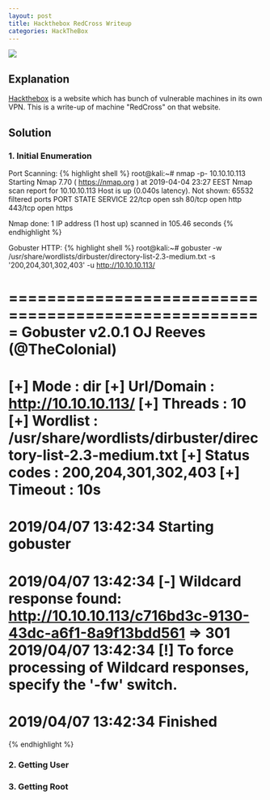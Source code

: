 ```yaml
---
layout: post
title: Hackthebox RedCross Writeup
categories: HackTheBox
---
```


<img src="/public/images/2019-04-14/redcross_badge.png"><br>
## Explanation
<a href="https://www.hackthebox.eu">Hackthebox</a> is a website which has bunch of vulnerable machines in its own VPN.
This is a write-up of machine "RedCross" on that website.

## Solution
### 1. Initial Enumeration
Port Scanning:
{% highlight shell %}
root@kali:~# nmap -p- 10.10.10.113
Starting Nmap 7.70 ( https://nmap.org ) at 2019-04-04 23:27 EEST
Nmap scan report for 10.10.10.113
Host is up (0.040s latency).
Not shown: 65532 filtered ports
PORT    STATE SERVICE
22/tcp  open  ssh
80/tcp  open  http
443/tcp open  https

Nmap done: 1 IP address (1 host up) scanned in 105.46 seconds
{% endhighlight %}

Gobuster HTTP:
{% highlight shell %}
root@kali:~#  gobuster -w /usr/share/wordlists/dirbuster/directory-list-2.3-medium.txt -s '200,204,301,302,403' -u http://10.10.10.113/

=====================================================
Gobuster v2.0.1              OJ Reeves (@TheColonial)
=====================================================
[+] Mode         : dir
[+] Url/Domain   : http://10.10.10.113/
[+] Threads      : 10
[+] Wordlist     : /usr/share/wordlists/dirbuster/directory-list-2.3-medium.txt
[+] Status codes : 200,204,301,302,403
[+] Timeout      : 10s
=====================================================
2019/04/07 13:42:34 Starting gobuster
=====================================================
2019/04/07 13:42:34 [-] Wildcard response found: http://10.10.10.113/c716bd3c-9130-43dc-a6f1-8a9f13bdd561 => 301
2019/04/07 13:42:34 [!] To force processing of Wildcard responses, specify the '-fw' switch.
=====================================================
2019/04/07 13:42:34 Finished
=====================================================
{% endhighlight %}

### 2. Getting User


### 3. Getting Root


